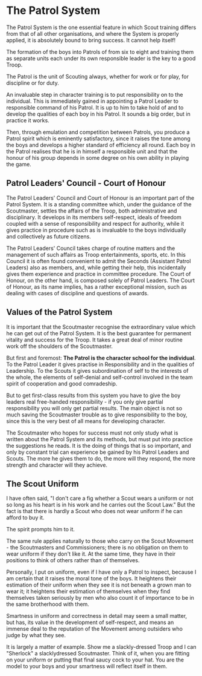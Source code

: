 # The Patrol System

The Patrol System is the one essential feature in which Scout training differs from that of all other organisations, and where the System is properly applied, it is absolutely bound to bring success. It cannot help itself!

The formation of the boys into Patrols of from six to eight and training them as separate units each under its own responsible leader is the key to a good Troop.

The Patrol is the unit of Scouting always, whether for work or for play, for discipline or for duty.

An invaluable step in character training is to put responsibility on to the individual. This is immediately gained in appointing a Patrol Leader to responsible command of his Patrol. It is up to him to take hold of and to develop the qualities of each boy in his Patrol. It sounds a big order, but in practice it works.

Then, through emulation and competition between Patrols, you produce a Patrol spirit which is eminently satisfactory, since it raises the tone among the boys and develops a higher standard of efficiency all round. Each boy in the Patrol realises that he is in himself a responsible unit and that the honour of his group depends in some degree on his own ability in playing the game.

## Patrol Leaders' Council - Court of Honour

The Patrol Leaders' Council and Court of Honour is an important part of the Patrol System. It is a standing committee which, under the guidance of the Scoutmaster, settles the affairs of the Troop, both administrative and disciplinary. It develops in its members self-respect, ideals of freedom coupled with a sense of responsibility and respect for authority, while it gives practice in procedure such as is invaluable to the boys individually and collectively as future citizens.

The Patrol Leaders' Council takes charge of routine matters and the management of such affairs as Troop entertainments, sports, etc. In this Council it is often found convenient to admit the Seconds (Assistant Patrol Leaders) also as members, and, while getting their help, this incidentally gives them experience and practice in committee procedure. The Court of Honour, on the other hand, is composed solely of Patrol Leaders. The Court of Honour, as its name implies, has a rather exceptional mission, such as dealing with cases of discipline and questions of awards.

## Values of the Patrol System

It is important that the Scoutmaster recognise the extraordinary value which he can get out of the Patrol System. It is the best guarantee for permanent vitality and success for the Troop. It takes a great deal of minor routine work off the shoulders of the Scoutmaster.

But first and foremost: **The Patrol is the character school for the individual**. To the Patrol Leader it gives practise in Responsibility and in the qualities of Leadership. To the Scouts it gives subordination of self to the interests of the whole, the elements of self-denial and self-control involved in the team spirit of cooperation and good comradeship.

But to get first-class results from this system you have to give the boy leaders real free-handed responsibility - if you only give partial responsibility you will only get partial results. The main object is not so much saving the Scoutmaster trouble as to give responsibility to the boy, since this is the very best of all means for developing character.

The Scoutmaster who hopes for success must not only study what is written about the Patrol System and its methods, but must put into practice the suggestions he reads. It is the doing of things that is so important, and only by constant trial can experience be gained by his Patrol Leaders and Scouts. The more he gives them to do, the more will they respond, the more strength and character will they achieve.

## The Scout Uniform

I have often said, "I don't care a fig whether a Scout wears a uniform or not so long as his heart is in his work and he carries out the Scout Law." But the fact is that there is hardly a Scout who does not wear uniform if he can afford to buy it.

The spirit prompts him to it.

The same rule applies naturally to those who carry on the Scout Movement - the Scoutmasters and Commissioners; there is no obligation on them to wear uniform if they don't like it. At the same time, they have in their positions to think of others rather than of themselves.

Personally, I put on uniform, even if I have only a Patrol to inspect, because I am certain that it raises the moral tone of the boys. It heightens their estimation of their uniform when they see it is not beneath a grown man to wear it; it heightens their estimation of themselves when they find themselves taken seriously by men who also count it of importance to be in the same brotherhood with them.

Smartness in uniform and correctness in detail may seem a small matter, but has, its value in the development of self-respect, and means an immense deal to the reputation of the Movement among outsiders who judge by what they see.

It is largely a matter of example. Show me a slackly-dressed Troop and I can "Sherlock" a slacklydressed Scoutmaster. Think of it, when you are fitting on your uniform or putting that final saucy cock to your hat. You are the model to your boys and your smartness will reflect itself in them.
